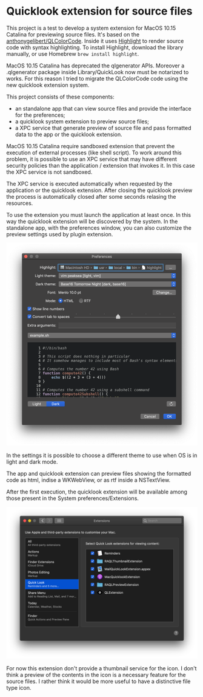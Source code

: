 #  Quicklook extension for source files

This project is a test to develop a system extension for MacOS 10.15 Catalina for previewing source files.
It's based on the [anthonygelibert/QLColorCode](https://github.com/anthonygelibert/QLColorCode).
Inside it uses [Highlight](http://www.andre-simon.de/doku/highlight/en/highlight.php) to render source code with syntax highlighting.
To install Highlight, download the library manually, or use Homebrew `brew install highlight`.

MacOS 10.15 Catalina has deprecated the qlgenerator APIs. Moreover a .qlgenerator package inside Library/QuickLook now must be notarized to works. 
For this reason I tried to migrate the QLColorCode code using the new quicklook extension system.

This project consists of these components:

- an standalone app that can view source files and provide the interface for the preferences;
- a quicklook system extension to preview source files;
- a XPC service that generate preview of source file and pass formatted data to the app or the quicklook extension.

MacOS 10.15 Catalina require sandboxed extension that prevent the execution of external processes (like shell script). 
To work around this problem, it is possible to use an XPC service that may have different security policies than the application / extension that invokes it. In this case the XPC service is not sandboxed.

The XPC service is executed automatically when requested by the application or the quicklook extension. After closing the quicklook preview the process is automatically closed after some seconds relasing the resources.

To use the extension you must launch the application at least once. In this way the quicklook extension will be discovered by the system. In the standalone app, with the preferences window, you can also customize the preview settings used by plugin extension.

![Settings window](settings.png)

In the settings it is possible to choose a different theme to use when OS is in light and dark mode.

The app and quicklook extension can preview files showing the formatted code as html, indise a WKWebView, or as rtf inside a NSTextView.

After the first execution, the quicklook extension will be available among those present in the System preferences/Extensions.

![ System preferences/Extensions](extensions.png)

For now this extension don't provide a thumbnail service for the icon. I don't think a preview of the contents in the icon is a necessary feature for the source files. I rather think it would be more useful to have a distinctive file type icon.
